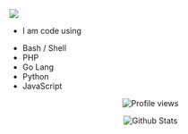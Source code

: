 

<img src="https://readme-typing-svg.herokuapp.com/?color=%2336BCF7&center=true&vCenter=true&lines=Hello,%20Welcome%20to%20my%20Git%20Profile" align="center"/>

+ I am code using
- Bash / Shell
- PHP
- Go Lang
- Python
- JavaScript


<div id="stats" align="center">


![Profile views](https://visitor-badge.glitch.me/badge?page_id=kuydev)
  
![Github Stats](https://github-readme-stats.vercel.app/api?username=kuydev&theme=blue-green&show_icons=true)

</div>
